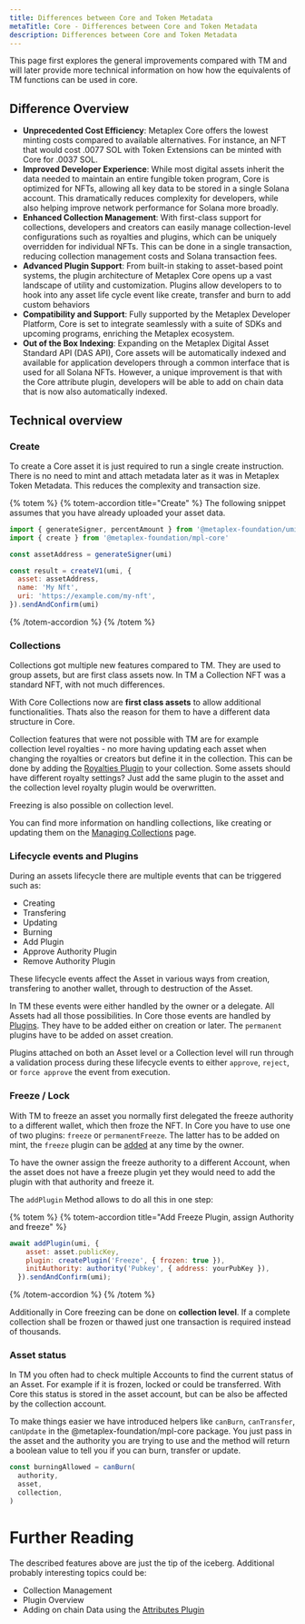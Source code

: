 ```yaml
---
title: Differences between Core and Token Metadata
metaTitle: Core - Differences between Core and Token Metadata
description: Differences between Core and Token Metadata
---
```


This page first explores the general improvements compared with TM and will later provide more technical information on how how the equivalents of TM functions can be used in core.

## Difference Overview

- **Unprecedented Cost Efficiency**: Metaplex Core offers the lowest minting costs compared to available alternatives. For instance, an NFT that would cost .0077 SOL with Token Extensions can be minted with Core for .0037 SOL.
- **Improved Developer Experience**: While most digital assets inherit the data needed to maintain an entire fungible token program, Core is optimized for NFTs, allowing all key data to be stored in a single Solana account. This dramatically reduces complexity for developers, while also helping improve network performance for Solana more broadly.
- **Enhanced Collection Management**: With first-class support for collections, developers and creators can easily manage collection-level configurations such as royalties and plugins, which can be uniquely overridden for individual NFTs. This can be done in a single transaction, reducing collection management costs and Solana transaction fees.
- **Advanced Plugin Support**: From built-in staking to asset-based point systems, the plugin architecture of Metaplex Core opens up a vast landscape of utility and customization. Plugins allow developers to to hook into any asset life cycle event like create, transfer and burn to add custom behaviors
- **Compatibility and Support**: Fully supported by the Metaplex Developer Platform, Core is set to integrate seamlessly with a suite of SDKs and upcoming programs, enriching the Metaplex ecosystem.
- **Out of the Box Indexing**: Expanding on the Metaplex Digital Asset Standard API (DAS API), Core assets will be automatically indexed and available for application developers through a common interface that is used for all Solana NFTs. However, a unique improvement is that with the Core attribute plugin, developers will be able to add on chain data that is now also automatically indexed.

## Technical overview
### Create
To create a Core asset it is just required to run a single create instruction. There is no need to mint and attach metadata later as it was in Metaplex Token Metadata. This reduces the complexity and transaction size.

{% totem %}
{% totem-accordion title="Create" %}
The following snippet assumes that you have already uploaded your asset data. 
```js
import { generateSigner, percentAmount } from '@metaplex-foundation/umi'
import { create } from '@metaplex-foundation/mpl-core'

const assetAddress = generateSigner(umi)

const result = createV1(umi, {
  asset: assetAddress,
  name: 'My Nft',
  uri: 'https://example.com/my-nft',
}).sendAndConfirm(umi)
```
{% /totem-accordion %}
{% /totem %}

### Collections
Collections got multiple new features compared to TM. They are used to group assets, but are first class assets now. In TM a Collection NFT was a standard NFT, with not much differences.

With Core Collections now are **first class assets** to allow additional functionalities. Thats also the reason for them to have a different data structure in Core.

Collection features that were not possible with TM are for example collection level royalties - no more having updating each asset when changing the royalties or creators but define it in the collection. This can be done by adding the [Royalties Plugin](/core/plugins/royalties) to your collection. Some assets should have different royalty settings? Just add the same plugin to the asset and the collection level royalty plugin would be overwritten. 

Freezing is also possible on collection level.

You can find more information on handling collections, like creating or updating them on the [Managing Collections](/core/collections) page.

### Lifecycle events and Plugins
During an assets lifecycle there are multiple events that can be triggered such as:

- Creating
- Transfering
- Updating
- Burning
- Add Plugin
- Approve Authority Plugin
- Remove Authority Plugin


These lifecycle events affect the Asset in various ways from creation, transfering to another wallet, through to destruction of the Asset. 

In TM these events were either handled by the owner or a delegate. All Assets had all those possibilities. In Core those events are handled by [Plugins](/core/plugins). They have to be added either on creation or later. The `permanent` plugins have to be added on asset creation. 

Plugins attached on both an Asset level or a Collection level will run through a validation process during these lifecycle events to either `approve`, `reject`, or `force approve` the event from execution.

### Freeze / Lock
With TM to freeze an asset you normally first delegated the freeze authority to a different wallet, which then froze the NFT. In Core you have to use one of two plugins: `freeze` or `permanentFreeze`. The latter has to be added on mint, the `freeze` plugin can be [added](/core/plugins/adding-plugins) at any time by the owner.

To have the owner assign the freeze authority to a different Account, when the asset does not have a freeze plugin yet they would need to add the plugin with that authority and freeze it.

The `addPlugin` Method allows to do all this in one step:

{% totem %}
{% totem-accordion title="Add Freeze Plugin, assign Authority and freeze" %}
```js
await addPlugin(umi, {
    asset: asset.publicKey,
    plugin: createPlugin('Freeze', { frozen: true }),
    initAuthority: authority('Pubkey', { address: yourPubKey }),
  }).sendAndConfirm(umi);
```
{% /totem-accordion %}
{% /totem %}

Additionally in Core freezing can be done on **collection level**. If a complete collection shall be frozen or thawed just one transaction is required instead of thousands.

### Asset status
In TM you often had to check multiple Accounts to find the current status of an Asset. For example if it is frozen, locked or could be transferred. With Core this status is stored in the  asset account, but can be also be affected by the collection account.

To make things easier we have introduced helpers like `canBurn`, `canTransfer`, `canUpdate` in the @metaplex-foundation/mpl-core package. You just pass in the asset and the authority you are trying to use and the method will return a boolean value to tell you if you can burn, transfer or update.

```js
const burningAllowed = canBurn(
  authority,
  asset,
  collection,
)
```

# Further Reading
The described features above are just the tip of the iceberg. Additional probably interesting topics could be:

- Collection Management
- Plugin Overview
- Adding on chain Data using the [Attributes Plugin](/core/plugins/attribute)